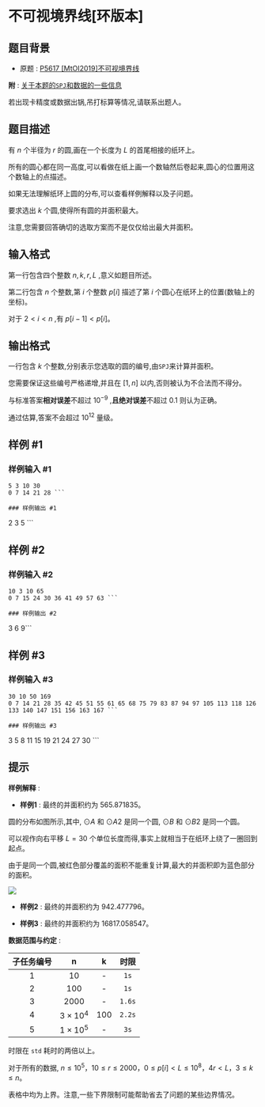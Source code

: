 # 不可视境界线[环版本]

## 题目背景

- 原题 : [P5617 [MtOI2019]不可视境界线](https://www.luogu.com.cn/problem/P5617)

**附** : [关于本题的`SPJ`和数据的一些信息](https://www.luogu.com.cn/paste/tmwvh5vh)

若出现卡精度或数据出锅,吊打标算等情况,请联系出题人。

## 题目描述

有 $n$ 个半径为 $r$ 的圆,画在一个长度为 $L$ 的首尾相接的纸环上。

所有的圆心都在同一高度,可以看做在纸上画一个数轴然后卷起来,圆心的位置用这个数轴上的点描述。

如果无法理解纸环上圆的分布,可以查看样例解释以及子问题。

要求选出 $k$ 个圆,使得所有圆的并面积最大。

注意,您需要回答确切的选取方案而不是仅仅给出最大并面积。

## 输入格式

第一行包含四个整数 $n,k,r,L$ ,意义如题目所述。

第二行包含 $n$ 个整数,第 $i$ 个整数 $p[i]$ 描述了第 $i$ 个圆心在纸环上的位置(数轴上的坐标)。

对于 $2<i<n$ ,有 $p[i-1]<p[i]$。

## 输出格式

一行包含 $k$ 个整数,分别表示您选取的圆的编号,由`SPJ`来计算并面积。

您需要保证这些编号严格递增,并且在 $[1,n]$ 以内,否则被认为不合法而不得分。

与标准答案**相对误差**不超过 $10^{-9}$ ,**且绝对误差**不超过 $0.1$ 则认为正确。

通过估算,答案不会超过 $10^{12}$ 量级。

## 样例 #1

### 样例输入 #1
```
5 3 10 30
0 7 14 21 28 ```

### 样例输出 #1

```
2 3 5 ```

## 样例 #2

### 样例输入 #2
```
10 3 10 65
0 7 15 24 30 36 41 49 57 63 ```

### 样例输出 #2

```
3 6 9```

## 样例 #3

### 样例输入 #3
```
30 10 50 169
0 7 14 21 28 35 42 45 51 55 61 65 68 75 79 83 87 94 97 105 113 118 126 133 140 147 151 156 163 167 ```

### 样例输出 #3

```
3 5 8 11 15 19 21 24 27 30 ```

## 提示

**样例解释** : 

- **样例1** : 最终的并面积约为 $565.871835$。

圆的分布如图所示,其中, $⊙A$ 和 $⊙A2$ 是同一个圆, $⊙B$ 和 $⊙B2$ 是同一个圆。

可以视作向右平移 $L=30$ 个单位长度而得,事实上就相当于在纸环上绕了一圈回到起点。

由于是同一个圆,被红色部分覆盖的面积不能重复计算,最大的并面积即为蓝色部分的面积。

![](https://cdn.luogu.com.cn/upload/image_hosting/g2dk0sqv.png)

- **样例2** : 最终的并面积约为 $942.477796$。

- **样例3** : 最终的并面积约为 $16817.058547$。

**数据范围与约定** :

| 子任务编号 | n | k | 时限 |
| :--: | :--: | :--: | :--: |
| 1 | $10$ | - | $\texttt{1s}$ |
| 2 | $100$ | - | $\texttt{1s}$ |
| 3 | $2000$ | - | $\texttt{1.6s}$ |
| 4 | $3\times 10^4$ | $100$ | $\texttt{2.2s}$ |
| 5 | $1\times 10^5$ | - | $\texttt{3s}$ |

时限在 `std` 耗时的两倍以上。

对于所有的数据, $n\leq 10^5$，$10\leq r\leq 2000$，$0\leq p[i]< L\leq 10^8$，$4r<L$，$3\leq k \leq n$。

表格中均为上界。注意,一些下界限制可能帮助省去了问题的某些边界情况。
